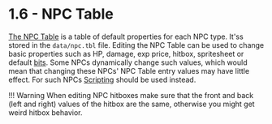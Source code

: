 # 1.6 - NPC Table

[The NPC Table](/api/objects/npc/id/#npc-table) is a table of default properties for each NPC type. It'ss stored in the `data/npc.tbl` file. Editing the NPC Table can be used to change basic properties such as HP, damage, exp price, hitbox, spritesheet or default [bits](/api/objects/npc/bits/). Some NPCs dynamically change such values, which would mean that changing these NPCs' NPC Table entry values may have little effect. For such NPCs [Scripting](/guide/lua/) should be used instead.

!!! Warning
	When editing NPC hitboxes make sure that the front and back (left and right) values of the hitbox are the same, otherwise you might get weird hitbox behavior.

